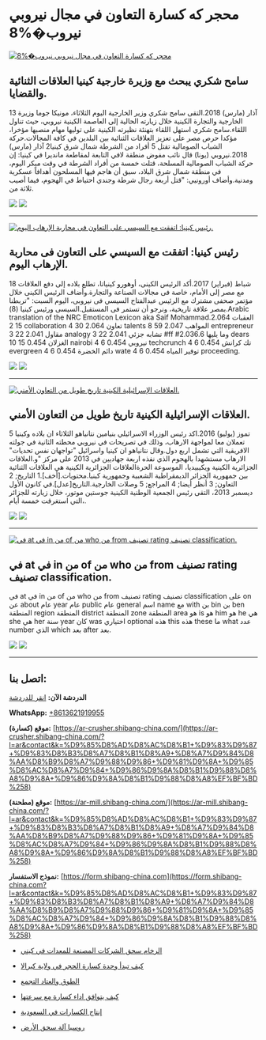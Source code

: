 # محجر كه كسارة التعاون في مجال نيروبي نيروب�%8

<a href="https://swt.shibang-china.com/?l=ar&img&k=%D9%85%D8%AD%D8%AC%D8%B1+%D9%83%D9%87+%D9%83%D8%B3%D8%A7%D8%B1%D8%A9+%D8%A7%D9%84%D8%AA%D8%B9%D8%A7%D9%88%D9%86+%D9%81%D9%8A+%D9%85%D8%AC%D8%A7%D9%84+%D9%86%D9%8A%D8%B1%D9%88%D8%A8%D9%8A+%D9%86%D9%8A%D8%B1%D9%88%D8%A8%EF%BF%BD%258" target="_blank">![محجر كه كسارة التعاون في مجال نيروبي نيروب�%8](http://static.shibang-china.com/all-800x300/453.jpg)</a>

## سامح شكري يبحث مع وزيرة خارجية كينيا العلاقات الثنائية والقضايا.
13 آذار (مارس) 2018.التقى سامح شكري وزير الخارجية اليوم الثلاثاء، مونيكا جوما وزيرة الخارجية والتجارة الكينية خلال زيارته الحالية إلى العاصمة الكينية نيروبي، حيث تناول اللقاء.سامح شكري استهل اللقاء بتهنئة نظيرته الكينية على توليها مهام منصبها مؤخرا، مؤكدا حرص مصر على تعزيز العلاقات الثنائية بين البلدين في كافة المجالات.حركة الشباب الصومالية تقتل 5 أفراد من الشرطة شمال شرق كينيا2 آذار (مارس) 2018.نيروبي (يونا) قال نائب مفوض منطقة لافي التابعة لمقاطعة مانديرا في كينيا: إن حركة الشباب الصومالية المسلحة، قتلت خمسة من أفراد الشرطة في وقت مبكر اليوم، في منطقة شمال شرق البلاد، سبق أن هاجم فيها المسلحون أهدافاً عسكرية ومدنية.وأضاف أورونيي: &quot;قتل أربعة رجال شرطة وجندي احتياط في الهجوم، فيما أصيب ثلاثة من.


<a href="https://whatsapp.shibangsoft.com/WhatsApp.php" target="_blank" title="WhatsApp">![](http://static.shibang-china.com/icon/whatsapp.png)</a> <a href="https://swt.shibang-china.com/?l=ar&icon&k=%D9%85%D8%AD%D8%AC%D8%B1+%D9%83%D9%87+%D9%83%D8%B3%D8%A7%D8%B1%D8%A9+%D8%A7%D9%84%D8%AA%D8%B9%D8%A7%D9%88%D9%86+%D9%81%D9%8A+%D9%85%D8%AC%D8%A7%D9%84+%D9%86%D9%8A%D8%B1%D9%88%D8%A8%D9%8A+%D9%86%D9%8A%D8%B1%D9%88%D8%A8%EF%BF%BD%258" target="_blank">![](http://static.shibang-china.com/icon/chat-ar.png)</a>

---

<a href="https://swt.shibang-china.com/?l=ar&img&k=%D9%85%D8%AD%D8%AC%D8%B1+%D9%83%D9%87+%D9%83%D8%B3%D8%A7%D8%B1%D8%A9+%D8%A7%D9%84%D8%AA%D8%B9%D8%A7%D9%88%D9%86+%D9%81%D9%8A+%D9%85%D8%AC%D8%A7%D9%84+%D9%86%D9%8A%D8%B1%D9%88%D8%A8%D9%8A+%D9%86%D9%8A%D8%B1%D9%88%D8%A8%EF%BF%BD%258" target="_blank">![رئيس كينيا: اتفقت مع السيسي على التعاون فى محاربة الإرهاب اليوم.](http://static.shibang-china.com/all-800x300/655.jpg)</a>

## رئيس كينيا: اتفقت مع السيسي على التعاون فى محاربة الإرهاب اليوم.
18 شباط (فبراير) 2017.أكد الرئيس الكينى، أوهورو كينياتا، تطلع بلاده إلى دفع العلاقات مع مصر إلى الأمام، خاصة فى مجالات الصناعة والتجارة.وأضاف الرئيس الكينى خلال مؤتمر صحفى مشترك مع الرئيس عبدالفتاح السيسي فى نيروبى، اليوم السبت: &quot;تربطنا بمصر علاقة تاريخية، ونرجو أن تستمر فى المستقبل.السيسى ورئيس كينيا (8).Arabic translation of the NRC Emoticon Lexicon aka Saif Mohammad.العقبات 2.064 15 2 collaboration تعاون 2.064 30 4 talents المواهب 2.047 59 8 entrepreneur مقاول 2.041 22 3 analogy تشابه جزئي 2.041 22 3 #ff #وما يليها 2.036.6 dears الغزلان 0.454 15 10 nairobi نيروبي 0.454 6 4 techcrunch تك كرانش 0.454 6 4 evergreen دائم الخضرة 0.454 6 4 wate توفير المياه 0.454 6 4 proceeding.


<a href="https://whatsapp.shibangsoft.com/WhatsApp.php" target="_blank" title="WhatsApp">![](http://static.shibang-china.com/icon/whatsapp.png)</a> <a href="https://swt.shibang-china.com/?l=ar&icon&k=%D9%85%D8%AD%D8%AC%D8%B1+%D9%83%D9%87+%D9%83%D8%B3%D8%A7%D8%B1%D8%A9+%D8%A7%D9%84%D8%AA%D8%B9%D8%A7%D9%88%D9%86+%D9%81%D9%8A+%D9%85%D8%AC%D8%A7%D9%84+%D9%86%D9%8A%D8%B1%D9%88%D8%A8%D9%8A+%D9%86%D9%8A%D8%B1%D9%88%D8%A8%EF%BF%BD%258" target="_blank">![](http://static.shibang-china.com/icon/chat-ar.png)</a>

---

<a href="https://swt.shibang-china.com/?l=ar&img&k=%D9%85%D8%AD%D8%AC%D8%B1+%D9%83%D9%87+%D9%83%D8%B3%D8%A7%D8%B1%D8%A9+%D8%A7%D9%84%D8%AA%D8%B9%D8%A7%D9%88%D9%86+%D9%81%D9%8A+%D9%85%D8%AC%D8%A7%D9%84+%D9%86%D9%8A%D8%B1%D9%88%D8%A8%D9%8A+%D9%86%D9%8A%D8%B1%D9%88%D8%A8%EF%BF%BD%258" target="_blank">![العلاقات الإسرائيلية الكينية تاريخ طويل من التعاون الأمني.](http://static.shibang-china.com/all-800x300/131.jpg)</a>

## العلاقات الإسرائيلية الكينية تاريخ طويل من التعاون الأمني.
5 تموز (يوليو) 2016.اكد رئيس الوزراء الاسرائيلي بنيامين نتانياهو الثلاثاء ان بلاده وكينيا تعملان معا لمواجهة الارهاب، وذلك في تصريحات في نيروبي محطته الثانية في جولته الافريقية التي تشمل اربع دول.وقال نتانياهو ان كينيا واسرائيل &quot;تواجهان نفس تحديات&quot; الارهاب مستشهدا بالهجوم الذي نفذه اربعة جهاديين في 2013 على مركز &quot;و.العلاقات الجزائرية الكينية ويكيبيديا، الموسوعة الحرةالعلاقات الجزائرية الكينية هي العلاقات الثنائية بين جمهورية الجزائر الديمقراطية الشعبية وجمهورية كينيا.محتويات.[أخف].1 التاريخ; 2 التعاون; 3 أنظر أيضا; 4 المراجع; 5 وصلات الخارجية.التاريخ[عدل].في كانون الأول ديسمبر 2013، التقى رئيس الجمعية الوطنية الكينية جوستين موتور، خلال زيارته للجزائر التي استغرقت خمسة أيام،.


<a href="https://whatsapp.shibangsoft.com/WhatsApp.php" target="_blank" title="WhatsApp">![](http://static.shibang-china.com/icon/whatsapp.png)</a> <a href="https://swt.shibang-china.com/?l=ar&icon&k=%D9%85%D8%AD%D8%AC%D8%B1+%D9%83%D9%87+%D9%83%D8%B3%D8%A7%D8%B1%D8%A9+%D8%A7%D9%84%D8%AA%D8%B9%D8%A7%D9%88%D9%86+%D9%81%D9%8A+%D9%85%D8%AC%D8%A7%D9%84+%D9%86%D9%8A%D8%B1%D9%88%D8%A8%D9%8A+%D9%86%D9%8A%D8%B1%D9%88%D8%A8%EF%BF%BD%258" target="_blank">![](http://static.shibang-china.com/icon/chat-ar.png)</a>

---

<a href="https://swt.shibang-china.com/?l=ar&img&k=%D9%85%D8%AD%D8%AC%D8%B1+%D9%83%D9%87+%D9%83%D8%B3%D8%A7%D8%B1%D8%A9+%D8%A7%D9%84%D8%AA%D8%B9%D8%A7%D9%88%D9%86+%D9%81%D9%8A+%D9%85%D8%AC%D8%A7%D9%84+%D9%86%D9%8A%D8%B1%D9%88%D8%A8%D9%8A+%D9%86%D9%8A%D8%B1%D9%88%D8%A8%EF%BF%BD%258" target="_blank">![في at في in من of من who من from تصنيف rating تصنيف classification.](http://static.shibang-china.com/all-800x300/771.jpg)</a>

## في at في in من of من who من from تصنيف rating تصنيف classification.
في at في in من of من who من from تصنيف rating تصنيف classification على on عن about عام year عام public عام general اسم name مع with بن bin بن ben المنطقة region المنطقة district المنطقة zone المنطقة area هو is هو him هو he هي she هي her سنة year كان was اختياري optional هذه this هذه these ما what عدد number الذي which بعد after بعد.

<a href="https://whatsapp.shibangsoft.com/WhatsApp.php" target="_blank" title="WhatsApp">![](http://static.shibang-china.com/icon/whatsapp.png)</a> <a href="https://swt.shibang-china.com/?l=ar&icon&k=%D9%85%D8%AD%D8%AC%D8%B1+%D9%83%D9%87+%D9%83%D8%B3%D8%A7%D8%B1%D8%A9+%D8%A7%D9%84%D8%AA%D8%B9%D8%A7%D9%88%D9%86+%D9%81%D9%8A+%D9%85%D8%AC%D8%A7%D9%84+%D9%86%D9%8A%D8%B1%D9%88%D8%A8%D9%8A+%D9%86%D9%8A%D8%B1%D9%88%D8%A8%EF%BF%BD%258" target="_blank">![](http://static.shibang-china.com/icon/chat-ar.png)</a>

---
## اتصل بنا:

**الدردشة الآن:** [انقر للدردشة](https://swt.shibang-china.com?l=ar&contact&k=%D9%85%D8%AD%D8%AC%D8%B1+%D9%83%D9%87+%D9%83%D8%B3%D8%A7%D8%B1%D8%A9+%D8%A7%D9%84%D8%AA%D8%B9%D8%A7%D9%88%D9%86+%D9%81%D9%8A+%D9%85%D8%AC%D8%A7%D9%84+%D9%86%D9%8A%D8%B1%D9%88%D8%A8%D9%8A+%D9%86%D9%8A%D8%B1%D9%88%D8%A8%EF%BF%BD%258)

**WhatsApp:**  [+8613621919955](https://whatsapp.shibangsoft.com/WhatsApp.php)

**موقع (كسارة):** [https://ar-crusher.shibang-china.com/](https://ar-crusher.shibang-china.com/?l=ar&contact&k=%D9%85%D8%AD%D8%AC%D8%B1+%D9%83%D9%87+%D9%83%D8%B3%D8%A7%D8%B1%D8%A9+%D8%A7%D9%84%D8%AA%D8%B9%D8%A7%D9%88%D9%86+%D9%81%D9%8A+%D9%85%D8%AC%D8%A7%D9%84+%D9%86%D9%8A%D8%B1%D9%88%D8%A8%D9%8A+%D9%86%D9%8A%D8%B1%D9%88%D8%A8%EF%BF%BD%258)

**موقع (مطحنة):** [https://ar-mill.shibang-china.com/](https://ar-mill.shibang-china.com/?l=ar&contact&k=%D9%85%D8%AD%D8%AC%D8%B1+%D9%83%D9%87+%D9%83%D8%B3%D8%A7%D8%B1%D8%A9+%D8%A7%D9%84%D8%AA%D8%B9%D8%A7%D9%88%D9%86+%D9%81%D9%8A+%D9%85%D8%AC%D8%A7%D9%84+%D9%86%D9%8A%D8%B1%D9%88%D8%A8%D9%8A+%D9%86%D9%8A%D8%B1%D9%88%D8%A8%EF%BF%BD%258)

**نموذج الاستفسار:** [https://form.shibang-china.com](https://form.shibang-china.com?l=ar&contact&k=%D9%85%D8%AD%D8%AC%D8%B1+%D9%83%D9%87+%D9%83%D8%B3%D8%A7%D8%B1%D8%A9+%D8%A7%D9%84%D8%AA%D8%B9%D8%A7%D9%88%D9%86+%D9%81%D9%8A+%D9%85%D8%AC%D8%A7%D9%84+%D9%86%D9%8A%D8%B1%D9%88%D8%A8%D9%8A+%D9%86%D9%8A%D8%B1%D9%88%D8%A8%EF%BF%BD%258)

* [الرخام سحق الشركات المصنعة للمعدات في كيني](../25/%D8%A7%D9%84%D8%B1%D8%AE%D8%A7%D9%85%20%D8%B3%D8%AD%D9%82%20%D8%A7%D9%84%D8%B4%D8%B1%D9%83%D8%A7%D8%AA%20%D8%A7%D9%84%D9%85%D8%B5%D9%86%D8%B9%D8%A9%20%D9%84%D9%84%D9%85%D8%B9%D8%AF%D8%A7%D8%AA%20%D9%81%D9%8A%20%D9%83%D9%8A%D9%86%D9%8A.md)

* [كيف تبدأ وحدة كسارة الحجر في ولاية كيرالا](../24/%D9%83%D9%8A%D9%81%20%D8%AA%D8%A8%D8%AF%D8%A3%20%D9%88%D8%AD%D8%AF%D8%A9%20%D9%83%D8%B3%D8%A7%D8%B1%D8%A9%20%D8%A7%D9%84%D8%AD%D8%AC%D8%B1%20%D9%81%D9%8A%20%D9%88%D9%84%D8%A7%D9%8A%D8%A9%20%D9%83%D9%8A%D8%B1%D8%A7%D9%84%D8%A7.md)

* [الطوق والعتاد التجمع](../25/%D8%A7%D9%84%D8%B7%D9%88%D9%82%20%D9%88%D8%A7%D9%84%D8%B9%D8%AA%D8%A7%D8%AF%20%D8%A7%D9%84%D8%AA%D8%AC%D9%85%D8%B9.md)

* [كيف يتوافق اداء كسارة مع سرعتها](../22/%D9%83%D9%8A%D9%81%20%D9%8A%D8%AA%D9%88%D8%A7%D9%81%D9%82%20%D8%A7%D8%AF%D8%A7%D8%A1%20%D9%83%D8%B3%D8%A7%D8%B1%D8%A9%20%D9%85%D8%B9%20%D8%B3%D8%B1%D8%B9%D8%AA%D9%87%D8%A7.md)

* [إنتاج الكسارات في السعودية](../22/%D8%A5%D9%86%D8%AA%D8%A7%D8%AC%20%D8%A7%D9%84%D9%83%D8%B3%D8%A7%D8%B1%D8%A7%D8%AA%20%D9%81%D9%8A%20%D8%A7%D9%84%D8%B3%D8%B9%D9%88%D8%AF%D9%8A%D8%A9.md)

* [روسيا آلة سحق الأرض](../24/%D8%B1%D9%88%D8%B3%D9%8A%D8%A7%20%D8%A2%D9%84%D8%A9%20%D8%B3%D8%AD%D9%82%20%D8%A7%D9%84%D8%A3%D8%B1%D8%B6.md)
